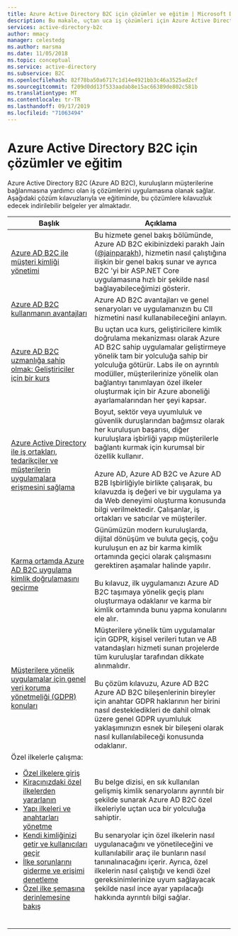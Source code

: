 ```yaml
---
title: Azure Active Directory B2C için çözümler ve eğitim | Microsoft Docs
description: Bu makale, uçtan uca iş çözümleri için Azure Active Directory B2C anlamanıza ve kullanmanıza yardımcı olabilecek çözüm ve eğitim bilgilerine bağlantılar sağlar.
services: active-directory-b2c
author: mmacy
manager: celestedg
ms.author: marsma
ms.date: 11/05/2018
ms.topic: conceptual
ms.service: active-directory
ms.subservice: B2C
ms.openlocfilehash: 82f78ba50a6717c1d14e4921bb3c46a3525ad2cf
ms.sourcegitcommit: f209d0dd13f533aadab8e15ac66389de802c581b
ms.translationtype: MT
ms.contentlocale: tr-TR
ms.lasthandoff: 09/17/2019
ms.locfileid: "71063494"
---
```

# <a name="solutions-and-training-for-azure-active-directory-b2c"></a>Azure Active Directory B2C için çözümler ve eğitim

Azure Active Directory B2C (Azure AD B2C), kuruluşların müşterilerine bağlanmasına yardımcı olan iş çözümlerini uygulamasına olanak sağlar. Aşağıdaki çözüm kılavuzlarıyla ve eğitiminde, bu çözümlere kılavuzluk edecek indirilebilir belgeler yer almaktadır.

| Başlık | Açıklama |
| ----- | ----------- |
| [Azure AD B2C ile müşteri kimliği yönetimi](https://channel9.msdn.com/Shows/On-NET/Customer-Identity-Management-with-Azure-AD-B2C) | Bu hizmete genel bakış bölümünde, Azure AD B2C ekibinizdeki parakh Jain ([@jainparakh](https://twitter.com/jainparakh)), hizmetin nasıl çalıştığına ilişkin bir genel bakış sunar ve ayrıca B2C 'yi bir ASP.NET Core uygulamasına hızlı bir şekilde nasıl bağlayabileceğimizi gösterir. |
| [Azure AD B2C kullanmanın avantajları](https://aka.ms/b2coverview) | Azure AD B2C avantajları ve genel senaryoları ve uygulamanızın bu CII hizmetini nasıl kullanabileceğini anlayın. |
| [Azure AD B2C uzmanlığa sahip olmak: Geliştiriciler için bir kurs](https://aka.ms/learnAADB2C) | Bu uçtan uca kurs, geliştiricilere kimlik doğrulama mekanizması olarak Azure AD B2C sahip uygulamalar geliştirmeye yönelik tam bir yolculuğa sahip bir yolculuğa götürür. Labs ile on ayrıntılı modüller, müşterilerinize yönelik olan bağlantıyı tanımlayan özel ilkeler oluşturmak için bir Azure aboneliği ayarlamalarından her şeyi kapsar. |
| [Azure Active Directory ile iş ortakları, tedarikçiler ve müşterilerin uygulamalara erişmesini sağlama](https://aka.ms/aadexternalidentities) | Boyut, sektör veya uyumluluk ve güvenlik duruşlarından bağımsız olarak her kuruluşun başarısı, diğer kuruluşlara işbirliği yapıp müşterilerle bağlantı kurmak için kurumsal bir özellik kullanır.<br><br>Azure AD, Azure AD B2C ve Azure AD B2B Işbirliğiyle birlikte çalışarak, bu kılavuzda iş değeri ve bir uygulama ya da Web deneyimi oluşturma konusunda bilgi verilmektedir. Çalışanlar, iş ortakları ve satıcılar ve müşteriler. |
| [Karma ortamda Azure AD B2C uygulama kimlik doğrulamasını geçirme](https://aka.ms/MigratetoAADB2C) | Günümüzün modern kuruluşlarda, dijital dönüşüm ve buluta geçiş, çoğu kuruluşun en az bir karma kimlik ortamında geçici olarak çalışmasını gerektiren aşamalar halinde yapılır.<br><br>Bu kılavuz, ilk uygulamanızı Azure AD B2C taşımaya yönelik geçiş planı oluşturmaya odaklanır ve karma bir kimlik ortamında bunu yapma konularını ele alır. |
| [Müşterilere yönelik uygulamalar için genel veri koruma yönetmeliği (GDPR) konuları](https://aka.ms/AADB2CandGDPR) | Müşterilere yönelik tüm uygulamalar için GDPR, kişisel verileri tutan ve AB vatandaşları hizmeti sunan projelerde tüm kuruluşlar tarafından dikkate alınmalıdır.<br><br>Bu çözüm kılavuzu, Azure AD B2C Azure AD B2C bileşenlerinin bireyler için anahtar GDPR haklarının her birini nasıl destekledikleri de dahil olmak üzere genel GDPR uyumluluk yaklaşımınızın esnek bir bileşeni olarak nasıl kullanılabileceği konusunda odaklanır. |
| Özel ilkelerle çalışma:<br><ul><li>[Özel ilkelere giriş](https://download.microsoft.com/download/3/6/1/36187D50-A693-4547-848A-176F17AE1213/Deep%20Dive%20on%20Azure%20AD%20B2C%20Custom%20Policies/Azure%20AD%20B2C%20Custom%20Policies%20-%20Introduction.pdf)</li><li>[Kiracınızdaki özel ilkelerden yararlanın](https://download.microsoft.com/download/3/6/1/36187D50-A693-4547-848A-176F17AE1213/Deep%20Dive%20on%20Azure%20AD%20B2C%20Custom%20Policies/Azure%20AD%20B2C%20Custom%20Policies%20-%20Leveraging%20Custom%20Policies%20for%20your%20Tenant.pdf)</li><li>[Yapı ilkeleri ve anahtarları yönetme](https://download.microsoft.com/download/3/6/1/36187D50-A693-4547-848A-176F17AE1213/Deep%20Dive%20on%20Azure%20AD%20B2C%20Custom%20Policies/Azure%20AD%20B2C%20Custom%20Policies%20-%20Structuring%20Policies%20and%20Managing%20Keys.pdf)</li><li>[Kendi kimliğinizi getir ve kullanıcıları geçir](https://download.microsoft.com/download/3/6/1/36187D50-A693-4547-848A-176F17AE1213/Deep%20Dive%20on%20Azure%20AD%20B2C%20Custom%20Policies/Azure%20AD%20B2C%20Custom%20Policies%20-%20Bring-your-own-identity%20and%20Migrating%20Users.pdf)</li><li>[İlke sorunlarını giderme ve erişimi denetleme](https://download.microsoft.com/download/3/6/1/36187D50-A693-4547-848A-176F17AE1213/Deep%20Dive%20on%20Azure%20AD%20B2C%20Custom%20Policies/Azure%20AD%20B2C%20Custom%20Policies%20-%20Troubleshooting%20Policies%20and%20Auditing.pdf)</li><li>[Özel ilke şemasına derinlemesine bakış](https://download.microsoft.com/download/3/6/1/36187D50-A693-4547-848A-176F17AE1213/Deep%20Dive%20on%20Azure%20AD%20B2C%20Custom%20Policies/Azure%20AD%20B2C%20Custom%20Policies%20-%20Deep%20Dive%20on%20Custom%20Policy%20Schema.pdf)</li><br>| Bu belge dizisi, en sık kullanılan gelişmiş kimlik senaryolarını ayrıntılı bir şekilde sunarak Azure AD B2C özel ilkeleriyle uçtan uca bir yolculuğa sahiptir.<br><br> Bu senaryolar için özel ilkelerin nasıl uygulanacağını ve yönetileceğini ve kullanılabilir araç ile bunların nasıl tanınalınacağını içerir. Ayrıca, özel ilkelerin nasıl çalıştığı ve kendi özel gereksinimlerinize uyum sağlayacak şekilde nasıl ince ayar yapılacağı hakkında ayrıntılı bilgi sağlar. |

